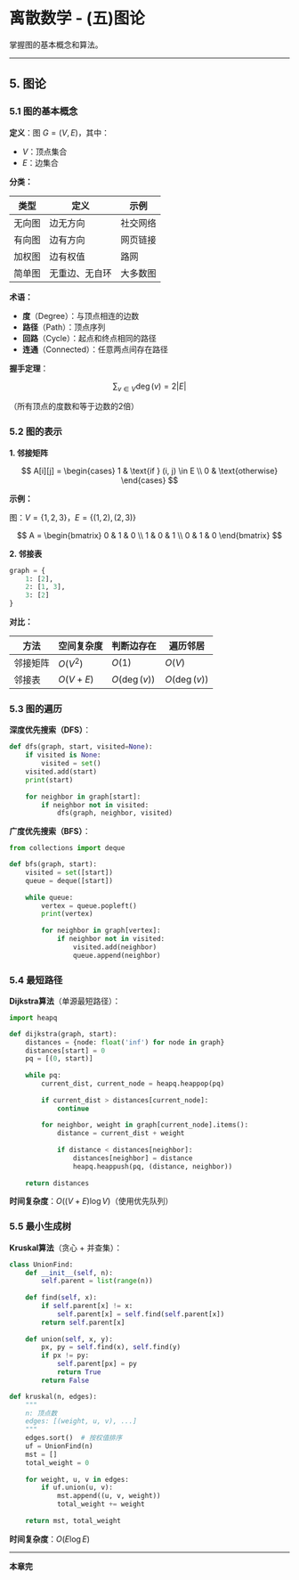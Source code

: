 # 离散数学 - (五)图论

掌握图的基本概念和算法。

---

## 5. 图论

### 5.1 图的基本概念

**定义**：图 $G = (V, E)$，其中：
- $V$：顶点集合
- $E$：边集合

**分类：**

| 类型 | 定义 | 示例 |
|------|------|------|
| 无向图 | 边无方向 | 社交网络 |
| 有向图 | 边有方向 | 网页链接 |
| 加权图 | 边有权值 | 路网 |
| 简单图 | 无重边、无自环 | 大多数图 |

**术语：**

- **度**（Degree）：与顶点相连的边数
- **路径**（Path）：顶点序列
- **回路**（Cycle）：起点和终点相同的路径
- **连通**（Connected）：任意两点间存在路径

**握手定理**：

$$
\sum_{v \in V} \deg(v) = 2|E|
$$

（所有顶点的度数和等于边数的2倍）

### 5.2 图的表示

**1. 邻接矩阵**

$$
A[i][j] = \begin{cases}
1 & \text{if } (i, j) \in E \\
0 & \text{otherwise}
\end{cases}
$$

**示例：**

图：$V = \{1, 2, 3\}$，$E = \{(1,2), (2,3)\}$

$$
A = \begin{bmatrix}
0 & 1 & 0 \\
1 & 0 & 1 \\
0 & 1 & 0
\end{bmatrix}
$$

**2. 邻接表**

```python
graph = {
    1: [2],
    2: [1, 3],
    3: [2]
}
```

**对比：**

| 方法 | 空间复杂度 | 判断边存在 | 遍历邻居 |
|------|-----------|-----------|---------|
| 邻接矩阵 | $O(V^2)$ | $O(1)$ | $O(V)$ |
| 邻接表 | $O(V+E)$ | $O(\deg(v))$ | $O(\deg(v))$ |

### 5.3 图的遍历

**深度优先搜索（DFS）**：

```python
def dfs(graph, start, visited=None):
    if visited is None:
        visited = set()
    visited.add(start)
    print(start)
    
    for neighbor in graph[start]:
        if neighbor not in visited:
            dfs(graph, neighbor, visited)
```

**广度优先搜索（BFS）**：

```python
from collections import deque

def bfs(graph, start):
    visited = set([start])
    queue = deque([start])
    
    while queue:
        vertex = queue.popleft()
        print(vertex)
        
        for neighbor in graph[vertex]:
            if neighbor not in visited:
                visited.add(neighbor)
                queue.append(neighbor)
```

### 5.4 最短路径

**Dijkstra算法**（单源最短路径）：

```python
import heapq

def dijkstra(graph, start):
    distances = {node: float('inf') for node in graph}
    distances[start] = 0
    pq = [(0, start)]
    
    while pq:
        current_dist, current_node = heapq.heappop(pq)
        
        if current_dist > distances[current_node]:
            continue
        
        for neighbor, weight in graph[current_node].items():
            distance = current_dist + weight
            
            if distance < distances[neighbor]:
                distances[neighbor] = distance
                heapq.heappush(pq, (distance, neighbor))
    
    return distances
```

**时间复杂度**：$O((V + E) \log V)$（使用优先队列）

### 5.5 最小生成树

**Kruskal算法**（贪心 + 并查集）：

```python
class UnionFind:
    def __init__(self, n):
        self.parent = list(range(n))
    
    def find(self, x):
        if self.parent[x] != x:
            self.parent[x] = self.find(self.parent[x])
        return self.parent[x]
    
    def union(self, x, y):
        px, py = self.find(x), self.find(y)
        if px != py:
            self.parent[px] = py
            return True
        return False

def kruskal(n, edges):
    """
    n: 顶点数
    edges: [(weight, u, v), ...]
    """
    edges.sort()  # 按权值排序
    uf = UnionFind(n)
    mst = []
    total_weight = 0
    
    for weight, u, v in edges:
        if uf.union(u, v):
            mst.append((u, v, weight))
            total_weight += weight
    
    return mst, total_weight
```

**时间复杂度**：$O(E \log E)$

---

**本章完**
